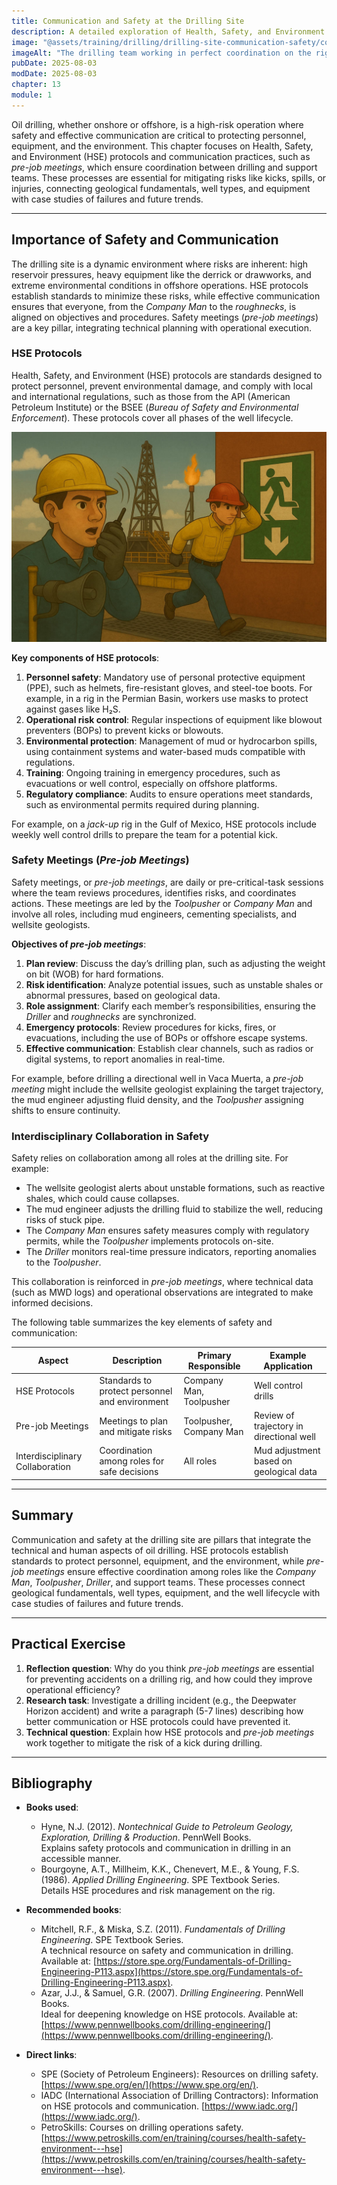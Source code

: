 ```yaml
---
title: Communication and Safety at the Drilling Site
description: A detailed exploration of Health, Safety, and Environment (HSE) protocols and communication practices at the drilling site, with an emphasis on safety meetings (*pre-job meetings*). This chapter connects equipment, roles, and operations fundamentals with risk management on-site.
image: "@assets/training/drilling/drilling-site-communication-safety/cover.jpg"
imageAlt: "The drilling team working in perfect coordination on the rig"
pubDate: 2025-08-03
modDate: 2025-08-03
chapter: 13
module: 1
---
```


Oil drilling, whether onshore or offshore, is a high-risk operation where safety and effective communication are critical to protecting personnel, equipment, and the environment. This chapter focuses on Health, Safety, and Environment (HSE) protocols and communication practices, such as *pre-job meetings*, which ensure coordination between drilling and support teams. These processes are essential for mitigating risks like kicks, spills, or injuries, connecting geological fundamentals, well types, and equipment with case studies of failures and future trends.

---

## Importance of Safety and Communication

The drilling site is a dynamic environment where risks are inherent: high reservoir pressures, heavy equipment like the derrick or drawworks, and extreme environmental conditions in offshore operations. HSE protocols establish standards to minimize these risks, while effective communication ensures that everyone, from the *Company Man* to the *roughnecks*, is aligned on objectives and procedures. Safety meetings (*pre-job meetings*) are a key pillar, integrating technical planning with operational execution.

### HSE Protocols

Health, Safety, and Environment (HSE) protocols are standards designed to protect personnel, prevent environmental damage, and comply with local and international regulations, such as those from the API (American Petroleum Institute) or the BSEE (*Bureau of Safety and Environmental Enforcement*). These protocols cover all phases of the well lifecycle.

  ![HSE Protocols](../../../../assets/training/drilling/drilling-site-communication-safety/hse-protocols.jpg)

**Key components of HSE protocols**:

1. **Personnel safety**: Mandatory use of personal protective equipment (PPE), such as helmets, fire-resistant gloves, and steel-toe boots. For example, in a rig in the Permian Basin, workers use masks to protect against gases like H₂S.
2. **Operational risk control**: Regular inspections of equipment like blowout preventers (BOPs) to prevent kicks or blowouts.
3. **Environmental protection**: Management of mud or hydrocarbon spills, using containment systems and water-based muds compatible with regulations.
4. **Training**: Ongoing training in emergency procedures, such as evacuations or well control, especially on offshore platforms.
5. **Regulatory compliance**: Audits to ensure operations meet standards, such as environmental permits required during planning.

For example, on a *jack-up* rig in the Gulf of Mexico, HSE protocols include weekly well control drills to prepare the team for a potential kick.

### Safety Meetings (*Pre-job Meetings*)

Safety meetings, or *pre-job meetings*, are daily or pre-critical-task sessions where the team reviews procedures, identifies risks, and coordinates actions. These meetings are led by the *Toolpusher* or *Company Man* and involve all roles, including mud engineers, cementing specialists, and wellsite geologists.

**Objectives of *pre-job meetings***:

1. **Plan review**: Discuss the day’s drilling plan, such as adjusting the weight on bit (WOB) for hard formations.
2. **Risk identification**: Analyze potential issues, such as unstable shales or abnormal pressures, based on geological data.
3. **Role assignment**: Clarify each member’s responsibilities, ensuring the *Driller* and *roughnecks* are synchronized.
4. **Emergency protocols**: Review procedures for kicks, fires, or evacuations, including the use of BOPs or offshore escape systems.
5. **Effective communication**: Establish clear channels, such as radios or digital systems, to report anomalies in real-time.

For example, before drilling a directional well in Vaca Muerta, a *pre-job meeting* might include the wellsite geologist explaining the target trajectory, the mud engineer adjusting fluid density, and the *Toolpusher* assigning shifts to ensure continuity.

### Interdisciplinary Collaboration in Safety

Safety relies on collaboration among all roles at the drilling site. For example:

- The wellsite geologist alerts about unstable formations, such as reactive shales, which could cause collapses.
- The mud engineer adjusts the drilling fluid to stabilize the well, reducing risks of stuck pipe.
- The *Company Man* ensures safety measures comply with regulatory permits, while the *Toolpusher* implements protocols on-site.
- The *Driller* monitors real-time pressure indicators, reporting anomalies to the *Toolpusher*.

This collaboration is reinforced in *pre-job meetings*, where technical data (such as MWD logs) and operational observations are integrated to make informed decisions.

The following table summarizes the key elements of safety and communication:

| **Aspect**                     | **Description**                                      | **Primary Responsible**           | **Example Application**                   |
|--------------------------------|----------------------------------------------------|-----------------------------------|------------------------------------------|
| HSE Protocols                  | Standards to protect personnel and environment      | Company Man, Toolpusher           | Well control drills                      |
| Pre-job Meetings               | Meetings to plan and mitigate risks                | Toolpusher, Company Man           | Review of trajectory in directional well |
| Interdisciplinary Collaboration | Coordination among roles for safe decisions         | All roles                         | Mud adjustment based on geological data  |

---

## Summary

Communication and safety at the drilling site are pillars that integrate the technical and human aspects of oil drilling. HSE protocols establish standards to protect personnel, equipment, and the environment, while *pre-job meetings* ensure effective coordination among roles like the *Company Man*, *Toolpusher*, *Driller*, and support teams. These processes connect geological fundamentals, well types, equipment, and the well lifecycle with case studies of failures and future trends.

---

## Practical Exercise

1. **Reflection question**: Why do you think *pre-job meetings* are essential for preventing accidents on a drilling rig, and how could they improve operational efficiency?
2. **Research task**: Investigate a drilling incident (e.g., the Deepwater Horizon accident) and write a paragraph (5-7 lines) describing how better communication or HSE protocols could have prevented it.
3. **Technical question**: Explain how HSE protocols and *pre-job meetings* work together to mitigate the risk of a kick during drilling.

---

## Bibliography

- **Books used**:
  - Hyne, N.J. (2012). *Nontechnical Guide to Petroleum Geology, Exploration, Drilling & Production*. PennWell Books.  
    Explains safety protocols and communication in drilling in an accessible manner.
  - Bourgoyne, A.T., Millheim, K.K., Chenevert, M.E., & Young, F.S. (1986). *Applied Drilling Engineering*. SPE Textbook Series.  
    Details HSE procedures and risk management on the rig.

- **Recommended books**:
  - Mitchell, R.F., & Miska, S.Z. (2011). *Fundamentals of Drilling Engineering*. SPE Textbook Series.  
    A technical resource on safety and communication in drilling. Available at: [https://store.spe.org/Fundamentals-of-Drilling-Engineering-P113.aspx](https://store.spe.org/Fundamentals-of-Drilling-Engineering-P113.aspx).
  - Azar, J.J., & Samuel, G.R. (2007). *Drilling Engineering*. PennWell Books.  
    Ideal for deepening knowledge on HSE protocols. Available at: [https://www.pennwellbooks.com/drilling-engineering/](https://www.pennwellbooks.com/drilling-engineering/).

- **Direct links**:
  - SPE (Society of Petroleum Engineers): Resources on drilling safety. [https://www.spe.org/en/](https://www.spe.org/en/).
  - IADC (International Association of Drilling Contractors): Information on HSE protocols and communication. [https://www.iadc.org/](https://www.iadc.org/).
  - PetroSkills: Courses on drilling operations safety. [https://www.petroskills.com/en/training/courses/health-safety-environment---hse](https://www.petroskills.com/en/training/courses/health-safety-environment---hse).
  